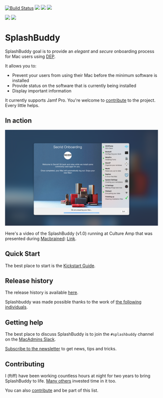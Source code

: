 [![Build Status](https://travis-ci.org/ftiff/SplashBuddy.svg?branch=master)](https://travis-ci.org/ftiff/SplashBuddy)
![](https://img.shields.io/badge/Swift-4.0-brightgreen.svg)
![](https://img.shields.io/badge/macOS-10.12.6-brightgreen.svg)
![](https://img.shields.io/badge/macOS-10.13-brightgreen.svg)


![](https://img.shields.io/badge/Version-1.2-lightgrey.svg)
![](https://img.shields.io/badge/License-Apache%202.0-lightgrey.svg)

# SplashBuddy

SplashBuddy goal is to provide an *elegant* and *secure* onboarding process for Mac users using [DEP](https://www.apple.com/business/dep/). 

It allows you to:

- Prevent your users from using their Mac before the minimum software is installed
- Provide status on the software that is currently being installed
- Display important information

It currently supports Jamf Pro. You're welcome to [contribute](https://github.com/ftiff/SplashBuddy/blob/master/CONTRIBUTING.md) to the project. Every little helps.

## In action

![](Assets/secrid_splashbuddy.png)

Here's a video of the SplashBuddy (v1.0) running at Culture Amp that was presented during [Macbrained](http://smithjw.me/2017/03/24/Onboarding-talk-at-Macbrained/): [Link](https://cultureamp.wistia.com/medias/8gpvhpwgn4).

## Quick Start

The best place to start is the [Kickstart Guide](https://github.com/ftiff/SplashBuddy/wiki/30---kickstart-guide).


## Release history

The release history is available [here](CHANGELOG.md).

Splashbuddy was made possible thanks to the work of [the following individuals](THANKS.md).


## Getting help 

The best place to discuss SplashBuddy is to join the `#splashbuddy` channel on the [MacAdmins Slack](https://macadmins.herokuapp.com).

[Subscribe to the newsletter](http://eepurl.com/cZZ50T) to get news, tips and tricks.


## Contributing

I (ftiff) have been working countless hours at night for two years to bring SplashBuddy to life. [Many others](https://github.com/ftiff/SplashBuddy/blob/master/THANKS.md) invested time in it too. 

You can also [contribute](https://github.com/ftiff/SplashBuddy/blob/master/CONTRIBUTING.md) and be part of this list.
